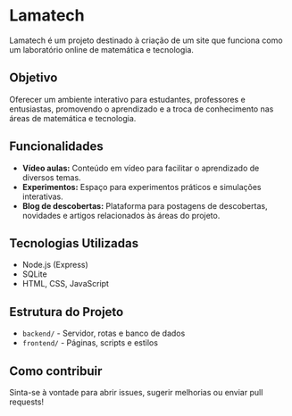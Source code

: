 # Lamatech

Lamatech é um projeto destinado à criação de um site que funciona como um laboratório online de matemática e tecnologia.

## Objetivo
Oferecer um ambiente interativo para estudantes, professores e entusiastas, promovendo o aprendizado e a troca de conhecimento nas áreas de matemática e tecnologia.

## Funcionalidades
- **Vídeo aulas:** Conteúdo em vídeo para facilitar o aprendizado de diversos temas.
- **Experimentos:** Espaço para experimentos práticos e simulações interativas.
- **Blog de descobertas:** Plataforma para postagens de descobertas, novidades e artigos relacionados às áreas do projeto.

## Tecnologias Utilizadas
- Node.js (Express)
- SQLite
- HTML, CSS, JavaScript

## Estrutura do Projeto
- `backend/` - Servidor, rotas e banco de dados
- `frontend/` - Páginas, scripts e estilos

## Como contribuir
Sinta-se à vontade para abrir issues, sugerir melhorias ou enviar pull requests!